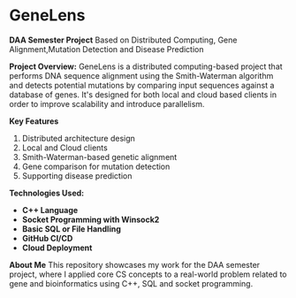 # GeneLens
**DAA Semester Project**
Based on Distributed Computing, Gene Alignment,Mutation Detection and Disease Prediction

**Project Overview:**
GeneLens is a distributed computing-based project that performs DNA sequence alignment using the Smith-Waterman algorithm and detects potential mutations by comparing input sequences against a database of genes. It's designed for both local and cloud based clients in order to improve scalability and introduce parallelism.

**Key Features**
1. Distributed architecture design 
2. Local and Cloud clients
3. Smith-Waterman-based genetic alignment
4. Gene comparison for mutation detection
5. Supporting disease prediction

**Technologies Used:**

- **C++ Language**
- **Socket Programming with Winsock2**
- **Basic SQL or File Handling**
- **GitHub CI/CD**
- **Cloud Deployment**
 

**About Me**
This repository showcases my work for the DAA semester project, where I applied core CS concepts to a real-world problem related to gene and bioinformatics using C++, SQL and socket programming.
